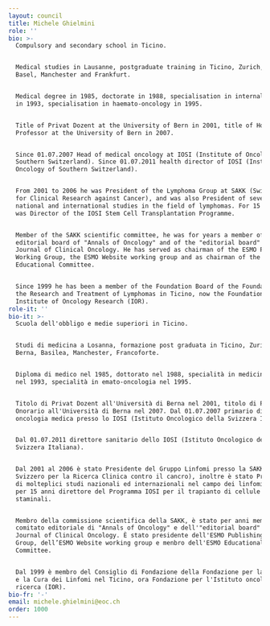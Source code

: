 ```yaml
---
layout: council
title: Michele Ghielmini
role: ''
bio: >-
  Compulsory and secondary school in Ticino.


  Medical studies in Lausanne, postgraduate training in Ticino, Zurich, Bern,
  Basel, Manchester and Frankfurt. 


  Medical degree in 1985, doctorate in 1988, specialisation in internal medicine
  in 1993, specialisation in haemato-oncology in 1995. 


  Title of Privat Dozent at the University of Bern in 2001, title of Honorary
  Professor at the University of Bern in 2007.


  Since 01.07.2007 Head of medical oncology at IOSI (Institute of Oncology of
  Southern Switzerland). Since 01.07.2011 health director of IOSI (Institute of
  Oncology of Southern Switzerland).


  From 2001 to 2006 he was President of the Lymphoma Group at SAKK (Swiss Group
  for Clinical Research against Cancer), and was also President of several
  national and international studies in the field of lymphomas. For 15 years he
  was Director of the IOSI Stem Cell Transplantation Programme. 


  Member of the SAKK scientific committee, he was for years a member of the
  editorial board of "Annals of Oncology" and of the "editorial board" of
  Journal of Clinical Oncology. He has served as chairman of the ESMO Publishing
  Working Group, the ESMO Website working group and as chairman of the ESMO
  Educational Committee.


  Since 1999 he has been a member of the Foundation Board of the Foundation for
  the Research and Treatment of Lymphomas in Ticino, now the Foundation for the
  Institute of Oncology Research (IOR).
role-it: ''
bio-it: >-
  Scuola dell'obbligo e medie superiori in Ticino.


  Studi di medicina a Losanna, formazione post graduata in Ticino, Zurigo,
  Berna, Basilea, Manchester, Francoforte. 


  Diploma di medico nel 1985, dottorato nel 1988, specialità in medicina interna
  nel 1993, specialità in emato-oncologia nel 1995. 


  Titolo di Privat Dozent all'Università di Berna nel 2001, titolo di Professore
  Onorario all'Università di Berna nel 2007. Dal 01.07.2007 primario di
  oncologia medica presso lo IOSI (Istituto Oncologico della Svizzera Italiana).


  Dal 01.07.2011 direttore sanitario dello IOSI (Istituto Oncologico della
  Svizzera Italiana).


  Dal 2001 al 2006 è stato Presidente del Gruppo Linfomi presso la SAKK (Gruppo
  Svizzero per la Ricerca Clinica contro il cancro), inoltre è stato Presidente
  di molteplici studi nazionali ed internazionali nel campo dei linfomi. È stato
  per 15 anni direttore del Programma IOSI per il trapianto di cellule
  staminali. 


  Membro della commissione scientifica della SAKK, è stato per anni membro del
  comitato editoriale di "Annals of Oncology" e dell'"editorial board" di
  Journal of Clinical Oncology. È stato presidente dell'ESMO Publishing Working
  Group, dell’ESMO Website working group e menbro dell'ESMO Educational
  Committee.


  Dal 1999 è membro del Consiglio di Fondazione della Fondazione per la Ricerca
  e la Cura dei Linfomi nel Ticino, ora Fondazione per l'Istituto oncologico di
  ricerca (IOR).
bio-fr: '-'
email: michele.ghielmini@eoc.ch
order: 1000
---
```


